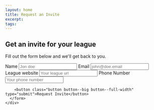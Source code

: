 ```yaml
---
layout: home
title: Request an Invite
excerpt:
tags:
---
```


<section class="page-section page-section--try-it-now">
  <div class="row">
    <div class="block block--6 block--centered">
      <h2 class="page-section__title text-center">Get an invite for your league</h2>
      <p class="page-section__text text-center">Fill out the form below and we'll get back to you.</p>
      <form id="league-request" data-success="Request sent!" data-error="Something wrong happened!">
        <label>Name</label>
        <input name="name" class="input--big" type="text" placeholder="Jon doe" required />
        <label>Email</label>
        <input name="email" class="input--big" type="email" placeholder="john@doe.email" required />
        <label>League website</label>
        <input name="website" class="input--big" type="text" placeholder="Your league url" required />
        <label>Phone Number</label>
        <input name="phone" class="input--big" type="tel" placeholder="Your phone number" />
        <input type="hidden" name="_subject" value="New League Invite Request!" />
        <input type="hidden" name="_next" value="/" />

        <button class="button button--big button--full-width" type="submit">Request Invite</button>
      </form>
    </div>
  </div>
</section>